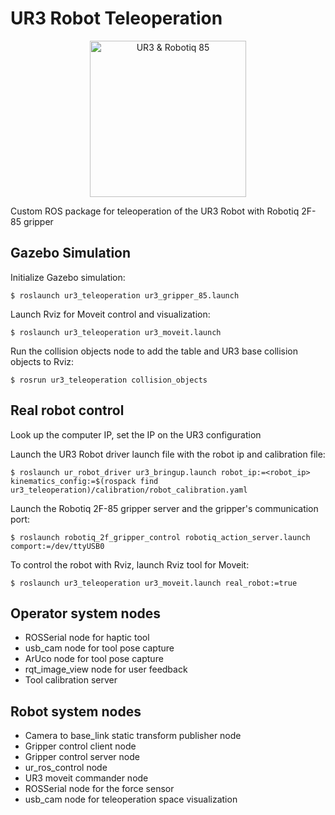 UR3 Robot Teleoperation
===

<p align="center">
    <img src="https://github.com/cambel/ur3/blob/master/wiki/ur3.gif?raw=true" alt="UR3 & Robotiq 85" width="250">
</p>

Custom ROS package for teleoperation of the UR3 Robot with Robotiq 2F-85 gripper

## Gazebo Simulation

Initialize Gazebo simulation:
  ```
  $ roslaunch ur3_teleoperation ur3_gripper_85.launch
  ```

Launch Rviz for Moveit control and visualization:
  ```
  $ roslaunch ur3_teleoperation ur3_moveit.launch
  ```

Run the collision objects node to add the table and UR3 base collision objects to Rviz:
  ```
  $ rosrun ur3_teleoperation collision_objects
  ```

## Real robot control

Look up the computer IP, set the IP on the UR3 configuration

Launch the UR3 Robot driver launch file with the robot ip and calibration file:
  ```
  $ roslaunch ur_robot_driver ur3_bringup.launch robot_ip:=<robot_ip> kinematics_config:=$(rospack find ur3_teleoperation)/calibration/robot_calibration.yaml
  ```

Launch the Robotiq 2F-85 gripper server and the gripper's communication port:
  ```
  $ roslaunch robotiq_2f_gripper_control robotiq_action_server.launch comport:=/dev/ttyUSB0
  ```

To control the robot with Rviz, launch Rviz tool for Moveit:
  ```
  $ roslaunch ur3_teleoperation ur3_moveit.launch real_robot:=true
  ```

## Operator system nodes

* ROSSerial node for haptic tool
* usb_cam node for tool pose capture
* ArUco node for tool pose capture
* rqt_image_view node for user feedback
* Tool calibration server

## Robot system nodes

* Camera to base_link static transform publisher node
* Gripper control client node
* Gripper control server node
* ur_ros_control node
* UR3 moveit commander node
* ROSSerial node for the force sensor
* usb_cam node for teleoperation space visualization